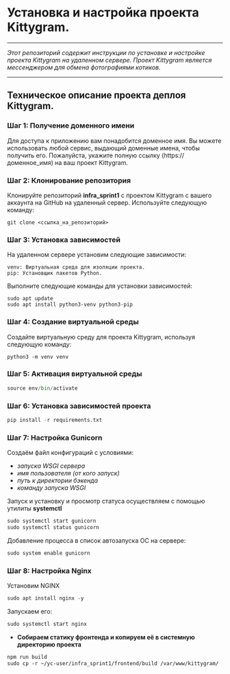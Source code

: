 # Установка и настройка проекта Kittygram.

***
*Этот репозиторий содержит инструкции по установке и настройке проекта Kittygram на удаленном сервере. Проект Kittygram является мессенджером для обмена фотографиями котиков.*

***

## Техническое описание проекта деплоя Kittygram. ##

### Шаг 1: Получение доменного имени ###

Для доступа к приложению вам понадобится доменное имя. Вы можете использовать любой сервис, выдающий доменные имена, чтобы получить его. Пожалуйста, укажите полную ссылку (https://доменное_имя) на ваш проект Kittygram.

### Шаг 2: Клонирование репозитория ###

Клонируйте репозиторий **infra_sprint1** с проектом Kittygram с вашего аккаунта на GitHub на удаленный сервер. Используйте следующую команду:
```angular2html
git clone <ссылка_на_репозиторий>
```
### Шаг 3: Установка зависимостей ###

На удаленном сервере установим следующие зависимости:

    venv: Виртуальная среда для изоляции проекта.
    pip: Установщик пакетов Python.

Выполните следующие команды для установки зависимостей:
```angular2html
sudo apt update
sudo apt install python3-venv python3-pip
```

### Шаг 4: Создание виртуальной среды ### 

Создайте виртуальную среду для проекта Kittygram, используя следующую команду:

```angular2html
python3 -m venv venv
```

### Шаг 5: Активация виртуальной среды ###

```python
source env/bin/activate
```
### Шаг 6: Установка зависимостей проекта ###

```python
pip install -r requirements.txt
```

### Шаг 7: Настройка Gunicorn ###

Создаём файл конфигураций с условиями:

* *запуска WSGI сервера*
* *имя пользователя (от кого запуск)*
* *путь к директории бэкенда*
* *команду запуска WSGI*

Запуск и установку и просмотр статуса осуществляем с помощью утилиты **systemctl**

```python
sudo systemctl start gunicorn
sudo systemctl status gunicorn
```
Добавление процесса в список автозапуска ОС на сервере:

```python
sudo system enable gunicorn
```

### Шаг 8: Настройка Nginx ### 

Установим NGINX 

```python
sudo apt install nginx -y
```
Запускаем его:

```python
sudo systemctl start nginx
```

* **Собираем статику фронтенда и копируем её в системную директорию проекта**

```markdown
npm run build
sudo cp -r ~/yc-user/infra_sprint1/frontend/build /var/www/kittygram/
```

